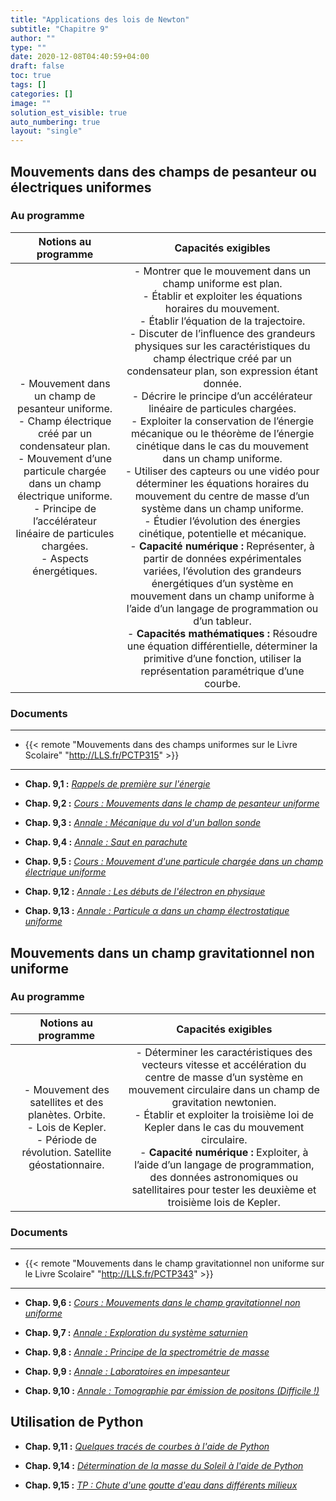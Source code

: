 ```yaml
---
title: "Applications des lois de Newton"
subtitle: "Chapitre 9"
author: ""
type: ""
date: 2020-12-08T04:40:59+04:00
draft: false
toc: true
tags: []
categories: []
image: ""
solution_est_visible: true
auto_numbering: true
layout: "single"
---
```


## Mouvements dans des champs de pesanteur ou électriques uniformes

### Au programme

| Notions au programme | Capacités exigibles |
|:-:|:-:|
| - Mouvement dans un champ de pesanteur uniforme.<br />- Champ électrique créé par un condensateur plan.<br />- Mouvement d’une particule chargée dans un champ électrique uniforme.<br />- Principe de l’accélérateur linéaire de particules chargées.<br />- Aspects énergétiques.    |  - Montrer que le mouvement dans un champ uniforme est plan.<br />- Établir et exploiter les équations horaires du mouvement.<br />- Établir l’équation de la trajectoire.<br />- Discuter de l’influence des grandeurs physiques sur les caractéristiques du champ électrique créé par un condensateur plan, son expression étant donnée.<br />- Décrire le principe d’un accélérateur linéaire de particules chargées.<br />- Exploiter la conservation de l’énergie mécanique ou le théorème de l’énergie cinétique dans le cas du mouvement dans un champ uniforme.<br />- Utiliser des capteurs ou une vidéo pour déterminer les équations horaires du mouvement du centre de masse d’un système dans un champ uniforme.<br />- Étudier l’évolution des énergies cinétique, potentielle et mécanique.<br />- **Capacité numérique :** Représenter, à partir de données expérimentales variées, l’évolution des grandeurs énergétiques d’un système en mouvement dans un champ uniforme à l’aide d’un langage de programmation ou d’un tableur.<br />- **Capacités mathématiques :** Résoudre une équation différentielle, déterminer la primitive d’une fonction, utiliser la représentation paramétrique d’une courbe.    |


### Documents

----

- {{< remote "Mouvements dans des champs uniformes sur le Livre Scolaire" "http://LLS.fr/PCTP315" >}}

----

- **Chap. 9,1 :** [*Rappels de première sur l'énergie*](1-rappels-energie)

- **Chap. 9,2 :** [*Cours : Mouvements dans le champ de pesanteur uniforme*](2-mouvement-champ-pesanteur-uniforme)

- **Chap. 9,3 :** [*Annale : Mécanique du vol d'un ballon sonde*](3-annale-mouvement-ballon-sonde)

- **Chap. 9,4 :** [*Annale : Saut en parachute*](4-annale-saut-parachute)

- **Chap. 9,5 :** [*Cours : Mouvement d'une particule chargée dans un champ électrique uniforme*](5-mouvement-champ-electrique)

- **Chap. 9,12 :** [*Annale : Les débuts de l'électron en physique*](12-annale-thomson)

- **Chap. 9,13 :** [*Annale : Particule $\alpha$ dans un champ électrostatique uniforme*](13-annale-particule-alpha)



## Mouvements dans un champ gravitationnel non uniforme

### Au programme

| Notions au programme | Capacités exigibles |
|:-:|:-:|
| - Mouvement des satellites et des planètes. Orbite.<br />- Lois de Kepler.<br />- Période de révolution. Satellite géostationnaire. |  - Déterminer les caractéristiques des vecteurs vitesse et accélération du centre de masse d’un système en mouvement circulaire dans un champ de gravitation newtonien.<br />- Établir et exploiter la troisième loi de Kepler dans le cas du mouvement circulaire.<br />- **Capacité numérique :** Exploiter, à l’aide d’un langage de programmation, des données astronomiques ou satellitaires pour tester les deuxième et troisième lois de Kepler.  |

### Documents

----

- {{< remote "Mouvements dans le champ gravitationnel non uniforme sur le Livre Scolaire" "http://LLS.fr/PCTP343" >}}

----

- **Chap. 9,6 :** [*Cours : Mouvements dans le champ gravitationnel non uniforme*](6-mouvement-champ-gravitationnel)

- **Chap. 9,7 :** [*Annale : Exploration du système saturnien*](7-saturne)

- **Chap. 9,8 :** [*Annale : Principe de la spectrométrie de masse*](8-spectrometre-masse)

- **Chap. 9,9 :** [*Annale : Laboratoires en impesanteur*](9-impesanteur)

- **Chap. 9,10 :** [*Annale : Tomographie par émission de positons (Difficile !)*](10-tomographie)

## Utilisation de Python

- **Chap. 9,11 :** [*Quelques tracés de courbes à l'aide de Python*](11-traces-de-courbes)

- **Chap. 9,14 :** [*Détermination de la masse du Soleil à l'aide de Python*](14-troisieme-loi-kepler-python)

- **Chap. 9,15 :** [*TP : Chute d'une goutte d'eau dans différents milieux*](15-chute-eau)